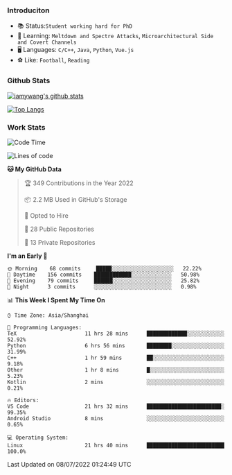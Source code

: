 ### Introduciton

- 📚 Status:`Student working hard for PhD`
- 🔎 Learning: `Meltdown and Spectre Attacks`, `Microarchitectural Side and Covert Channels`
- 🖥️ Languages: `C/C++`, `Java`, `Python`, `Vue.js`
- ⚽ Like: `Football`, `Reading`

### Github Stats

[![iamywang's github stats](https://github-readme-stats.vercel.app/api?username=iamywang&count_private=true&show_icons=true)]()

[![Top Langs](https://github-readme-stats.vercel.app/api/top-langs/?username=iamywang&layout=compact)]()

### Work Stats

<!--START_SECTION:waka-->
![Code Time](http://img.shields.io/badge/Code%20Time-508%20hrs%2027%20mins-blue)

![Lines of code](https://img.shields.io/badge/From%20Hello%20World%20I%27ve%20Written-7%20Thousand%20lines%20of%20code-blue)

**🐱 My GitHub Data** 

> 🏆 349 Contributions in the Year 2022
 > 
> 📦 2.2 MB Used in GitHub's Storage 
 > 
> 💼 Opted to Hire
 > 
> 📜 28 Public Repositories 
 > 
> 🔑 13 Private Repositories  
 > 
**I'm an Early 🐤** 

```text
🌞 Morning    68 commits     █████░░░░░░░░░░░░░░░░░░░░   22.22% 
🌆 Daytime    156 commits    ████████████░░░░░░░░░░░░░   50.98% 
🌃 Evening    79 commits     ██████░░░░░░░░░░░░░░░░░░░   25.82% 
🌙 Night      3 commits      ░░░░░░░░░░░░░░░░░░░░░░░░░   0.98%

```


📊 **This Week I Spent My Time On** 

```text
⌚︎ Time Zone: Asia/Shanghai

💬 Programming Languages: 
TeX                      11 hrs 28 mins      █████████████░░░░░░░░░░░░   52.92% 
Python                   6 hrs 56 mins       ████████░░░░░░░░░░░░░░░░░   31.99% 
C++                      1 hr 59 mins        ██░░░░░░░░░░░░░░░░░░░░░░░   9.18% 
Other                    1 hr 8 mins         █░░░░░░░░░░░░░░░░░░░░░░░░   5.23% 
Kotlin                   2 mins              ░░░░░░░░░░░░░░░░░░░░░░░░░   0.21%

🔥 Editors: 
VS Code                  21 hrs 32 mins      ████████████████████████░   99.35% 
Android Studio           8 mins              ░░░░░░░░░░░░░░░░░░░░░░░░░   0.65%

💻 Operating System: 
Linux                    21 hrs 40 mins      █████████████████████████   100.0%

```


 Last Updated on 08/07/2022 01:24:49 UTC
<!--END_SECTION:waka-->
